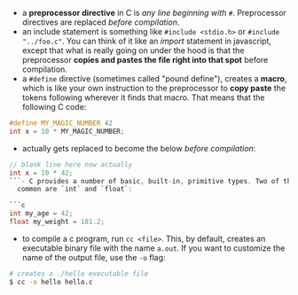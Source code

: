 - a **preprocessor directive** in C is _any line beginning with_ `#`.
  Preprocessor directives are replaced _before compilation_.
- an include statement is something like `#include <stdio.h>` or
  `#include "../foo.c"`. You can think of it like an _import_ statement in
  javascript, except that what is really going on under the hood is that the
  preprocessor **copies and pastes the file right into that spot** before
  compilation.
- a `#define` directive (sometimes called "pound define"), creates a **macro**,
  which is like your own instruction to the preprocessor to **copy paste** the
  tokens following wherever it finds that macro. That means that the following C
  code:

```c
#define MY_MAGIC_NUMBER 42
int x = 10 * MY_MAGIC_NUMBER;
```

- actually gets replaced to become the below _before compilation_:

````c
// blank line here now actually
int x = 10 * 42;
```- C provides a number of basic, built-in, primitive types. Two of the most
  common are `int` and `float`:

```c
int my_age = 42;
float my_weight = 181.2;
````

- to compile a c program, run `cc <file>`. This, by default, creates an
  executable binary file with the name `a.out`. If you want to customize the
  name of the output file, use the `-o` flag:

```bash
# creates a ./hello executable file
$ cc -o hello hello.c
```
